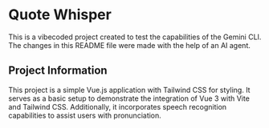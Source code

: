 # Quote Whisper

This is a vibecoded project created to test the capabilities of the Gemini CLI. The changes in this README file were made with the help of an AI agent.

## Project Information
This project is a simple Vue.js application with Tailwind CSS for styling. It serves as a basic setup to demonstrate the integration of Vue 3 with Vite and Tailwind CSS. Additionally, it incorporates speech recognition capabilities to assist users with pronunciation.

